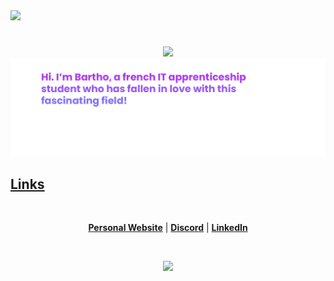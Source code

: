 <img src="https://i.imgur.com/ZCoUPH4.png">

<h1 align="center"></h1>

<div align="center">
  <img src="/assets/images/gh-profile-light-theme.png#gh-light-mode-only">
  <img src="/assets/images/gh-profile-dark-theme.png#gh-dark-mode-only">
</div>

## [Links]()

<br>

<p align="center">
  <strong><a href="https://bartho.dev">Personal Website</a></strong> |
  <strong><a href="https://discord.bio/p/bartho">Discord</a></strong> |
  <strong><a href="https://www.linkedin.com/in/bartholom%C3%A9-gili-653a931b8">LinkedIn</a></strong>
</p>

<br>

<p align="center">
  <img src="https://komarev.com/ghpvc/?username=barthofu">    
</p>